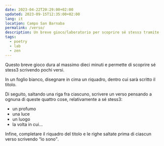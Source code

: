 ```yaml
---
date: 2023-04-22T20:29:00+02:00
updated: 2023-09-15T12:35:00+02:00
lang: it
location: Campo San Barnaba
permalink: /verso/
description: Un breve gioco/laboratorio per scoprire sé stessз tramite versi poetici
tags:
  - poetry
  - lab
  - zen
---
```

Questo breve gioco dura al massimo dieci minuti e permette di scoprire sé stess3 scrivendo pochi versi.

In un foglio bianco, disegnare in cima un riquadro, dentro cui sarà scritto il titolo.

Di seguito, saltando una riga fra ciascuno, scrivere un verso pensando a ognuna di queste quattro cose, relativamente a sé stess3:

- un profumo
- una luce
- un luogo
- la volta in cui…

Infine, completare il riquadro del titolo e le righe saltate prima di ciascun verso scrivendo <q>io sono</q>.
